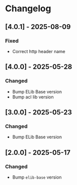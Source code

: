 
# Changelog


## [4.0.1] - 2025-08-09

### Fixed

- Correct http header name


## [4.0.0] - 2025-05-28

### Changed

- Bump ELib Base version
- Bump acl lib version


## [3.0.0] - 2025-05-23

### Changed

- Bump ELib Base version


## [2.0.0] - 2025-05-17

### Changed

- Bump `elib-base` version
